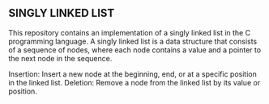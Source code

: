 ## SINGLY LINKED LIST

This repository contains an implementation of a singly linked list in the C programming language. A singly linked list is a data structure that consists of a sequence of nodes, where each node contains a value and a pointer to the next node in the sequence.

Insertion: Insert a new node at the beginning, end, or at a specific position in the linked list.
Deletion: Remove a node from the linked list by its value or position.
